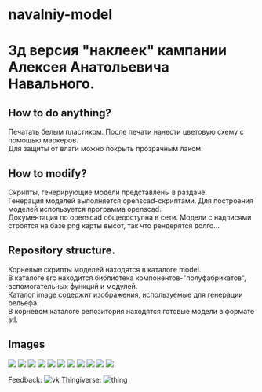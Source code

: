 # navalniy-model

3д версия "наклеек" кампании Алексея Анатольевича Навального.
=============================================================

How to do anything?
-------------------
Печатать белым пластиком. После печати нанести цветовую схему с помощью маркеров.  
Для защиты от влаги можно покрыть прозрачным лаком.  

How to modify?
--------------
Скрипты, генерирующие модели представлены в раздаче.   
Генерация моделей выполняется openscad-скриптами. Для построения моделей используется программа openscad.  
Документация по openscad общедоступна в сети.
Модели с надписями строятся на базе png карты высот, так что рендерятся долго...

Repository structure.
---------------------
Корневые скрипты моделей находятся в каталоге model.  
В каталоге src находится библиотека компонентов-"полуфабрикатов", вспомогательных функций и модулей.  
Каталог image содержит изображения, используемые для генерации рельефа.  
В корневом каталоге репозитория находятся готовые модели в формате stl.  

Images
------
![](./docs/im8.jpg)
![](./docs/im11.jpg)
![](./docs/im1.jpg)
![](./docs/im2.jpg)
![](./docs/im3.jpg)
![](./docs/im4.jpg)
![](./docs/im5.jpg)
![](./docs/im6.jpg)
![](./docs/im7.jpg)
![](./docs/im9.jpg)
![](./docs/im10.jpg)

Feedback: ![vk](https://vk.com/mirkei)
Thingiverse: ![thing](http://www.thingiverse.com/thing:2265261)